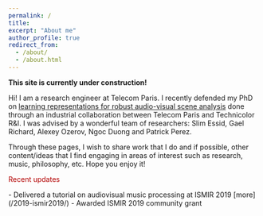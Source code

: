 ```yaml
---
permalink: /
title:
excerpt: "About me"
author_profile: true
redirect_from: 
  - /about/
  - /about.html
---
```


**This site is currently under construction!**

Hi! I am a research engineer at Telecom Paris. I recently defended my PhD on [learning representations for robust audio-visual scene analysis](https://pastel.archives-ouvertes.fr/tel-02115465) done through an industrial collaboration between Telecom Paris and Technicolor R&I. I was advised by a wonderful team of researchers: Slim Essid, Gael Richard, Alexey Ozerov, Ngoc Duong and Patrick Perez. 

Through these pages, I wish to share work that I do and if possible, other content/ideas that I find engaging in areas of interest such as research, music, philosophy, etc. Hope you enjoy it!

<p style="color:#b30000">Recent updates</p>
- Delivered a tutorial on audiovisual music processing at ISMIR 2019 [more](/2019-ismir2019/)
- Awarded ISMIR 2019 community grant
